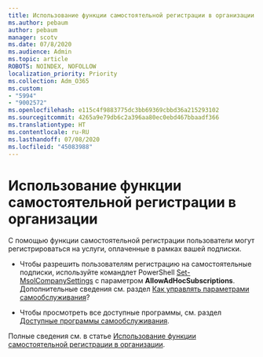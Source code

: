 ```yaml
---
title: Использование функции самостоятельной регистрации в организации
ms.author: pebaum
author: pebaum
manager: scotv
ms.date: 07/8/2020
ms.audience: Admin
ms.topic: article
ROBOTS: NOINDEX, NOFOLLOW
localization_priority: Priority
ms.collection: Adm_O365
ms.custom:
- "5994"
- "9002572"
ms.openlocfilehash: e115c4f9883775dc3bb69369cbbd36a215293102
ms.sourcegitcommit: 4265a9e79db6c2a396aa80ec0ebd467bbaadf366
ms.translationtype: HT
ms.contentlocale: ru-RU
ms.lasthandoff: 07/08/2020
ms.locfileid: "45083988"
---
```

# <a name="using-self-service-sign-up-in-your-organization"></a>Использование функции самостоятельной регистрации в организации

С помощью функции самостоятельной регистрации пользователи могут регистрироваться на услуги, оплаченные в рамках вашей подписки.

- Чтобы разрешить  пользователям регистрацию на самостоятельные подписки, используйте командлет PowerShell [Set-MsolCompanySettings](https://docs.microsoft.com/powershell/module/msonline/set-msolcompanysettings?view=azureadps-1.0) с параметром  **AllowAdHocSubscriptions**. Дополнительные сведения см. раздел [Как управлять параметрами самообслуживания](https://docs.microsoft.com/microsoft-365/commerce/subscriptions/self-service-purchase-faq?view=o365-worldwide)?

- Чтобы просмотреть все доступные программы, см. раздел [Доступные программы самообслуживания](https://docs.microsoft.com/microsoft-365/admin/misc/self-service-sign-up?view=o365-worldwide#available-self-service-programs).

Полные сведения см. в статье [Использование функции самостоятельной регистрации в организации](https://docs.microsoft.com/microsoft-365/admin/misc/self-service-sign-up?view=o365-worldwide).